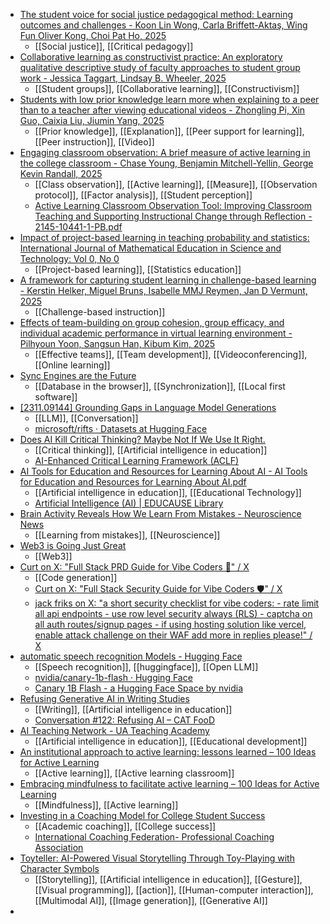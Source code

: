 - [The student voice for social justice pedagogical method: Learning outcomes and challenges - Koon Lin Wong, Carla Briffett-Aktaş, Wing Fun Oliver Kong, Choi Pat Ho, 2025](https://journals.sagepub.com/doi/full/10.1177/14697874231176488)
	- [[Social justice]], [[Critical pedagogy]]
- [Collaborative learning as constructivist practice: An exploratory qualitative descriptive study of faculty approaches to student group work - Jessica Taggart, Lindsay B. Wheeler, 2025](https://journals.sagepub.com/doi/abs/10.1177/14697874231193938)
	- [[Student groups]], [[Collaborative learning]], [[Constructivism]]
- [Students with low prior knowledge learn more when explaining to a peer than to a teacher after viewing educational videos - Zhongling Pi, Xin Guo, Caixia Liu, Jiumin Yang, 2025](https://journals.sagepub.com/doi/abs/10.1177/14697874231212260)
	- [[Prior knowledge]], [[Explanation]], [[Peer support for learning]], [[Peer instruction]], [[Video]]
- [Engaging classroom observation: A brief measure of active learning in the college classroom - Chase Young, Benjamin Mitchell-Yellin, George Kevin Randall, 2025](https://journals.sagepub.com/doi/abs/10.1177/14697874241229421)
	- [[Class observation]], [[Active learning]], [[Measure]], [[Observation protocol]], [[Factor analysis]], [[Student perception]]
	- [Active Learning Classroom Observation Tool: Improving Classroom Teaching and Supporting Instructional Change through Reflection - 2145-10441-1-PB.pdf](https://libjournal.uncg.edu/jls/article/download/2145/1642)
- [Impact of project-based learning in teaching probability and statistics: International Journal of Mathematical Education in Science and Technology: Vol 0, No 0](https://www.tandfonline.com/doi/abs/10.1080/0020739X.2024.2438374)
	- [[Project-based learning]], [[Statistics education]]
- [A framework for capturing student learning in challenge-based learning - Kerstin Helker, Miguel Bruns, Isabelle MMJ Reymen, Jan D Vermunt, 2025](https://journals.sagepub.com/doi/full/10.1177/14697874241230459)
	- [[Challenge-based instruction]]
- [Effects of team-building on group cohesion, group efficacy, and individual academic performance in virtual learning environment - Pilhyoun Yoon, Sangsun Han, Kibum Kim, 2025](https://journals.sagepub.com/doi/abs/10.1177/14697874241229422)
	- [[Effective teams]], [[Team development]], [[Videoconferencing]], [[Online learning]]
- [Sync Engines are the Future](https://www.instantdb.com/essays/sync_future)
	- [[Database in the browser]], [[Synchronization]], [[Local first software]]
- [[2311.09144] Grounding Gaps in Language Model Generations](https://arxiv.org/abs/2311.09144)
	- [[LLM]], [[Conversation]]
	- [microsoft/rifts · Datasets at Hugging Face](https://huggingface.co/datasets/microsoft/rifts)
- [Does AI Kill Critical Thinking? Maybe Not If We Use It Right.](https://substack.com/inbox/post/156929798)
	- [[Critical thinking]], [[Artificial intelligence in education]]
	- [AI-Enhanced Critical Learning Framework (ACLF)](https://www.linkedin.com/pulse/ai-enhanced-critical-learning-framework-aclf-ioannis-anapliotis-e6spf)
- [AI Tools for Education and Resources for Learning About AI - AI Tools for Education and Resources for Learning About AI.pdf](https://library.educause.edu/-//media/files/library/2025/3/ai-tools-for-education-and-resources-for-learning-about-ai.pdf)
	- [[Artificial intelligence in education]], [[Educational Technology]]
	- [Artificial Intelligence (AI) | EDUCAUSE Library](https://library.educause.edu/topics/infrastructure-and-research-technologies/artificial-intelligence-ai)
- [Brain Activity Reveals How We Learn From Mistakes - Neuroscience News](https://neurosciencenews.com/brain-mistake-learning-28497/)
	- [[Learning from mistakes]], [[Neuroscience]]
- [Web3 is Going Just Great](https://www.web3isgoinggreat.com/)
	- [[Web3]]
- [Curt on X: "Full Stack PRD Guide for Vibe Coders 📝" / X](https://x.com/cpjet64/status/1902542790199742784)
	- [[Code generation]]
	- [Curt on X: "Full Stack Security Guide for Vibe Coders 🛡️" / X](https://x.com/cpjet64/status/1902424845331394730)
	- [jack friks on X: "a short security checklist for vibe coders: - rate limit all api endpoints - use row level security always (RLS) - captcha on all auth routes/signup pages - if using hosting solution like vercel, enable attack challenge on their WAF add more in replies please!" / X](https://x.com/jackfriks/status/1902686165158805839)
- [automatic speech recognition Models - Hugging Face](https://huggingface.co/models?pipeline_tag=automatic-speech-recognition)
	- [[Speech recognition]], [[huggingface]], [[Open LLM]]
	- [nvidia/canary-1b-flash · Hugging Face](https://huggingface.co/nvidia/canary-1b-flash)
	- [Canary 1B Flash - a Hugging Face Space by nvidia](https://huggingface.co/spaces/nvidia/canary-1b-flash)
- [Refusing Generative AI in Writing Studies](https://refusinggenai.wordpress.com/)
	- [[Writing]], [[Artificial intelligence in education]]
	- [Conversation #122: Refusing AI – CAT FooD](https://cat.xula.edu/food/conversation-122/)
- [AI Teaching Network - UA Teaching Academy](https://uateachingacademy.ua.edu/ai-teaching-network/)
	- [[Artificial intelligence in education]], [[Educational development]]
- [An institutional approach to active learning: lessons learned – 100 Ideas for Active Learning](https://openpress.sussex.ac.uk/ideasforactivelearning/chapter/an-institutional-approach-to-active-learning-lessons-learned/)
	- [[Active learning]], [[Active learning classroom]]
- [Embracing mindfulness to facilitate active learning – 100 Ideas for Active Learning](https://openpress.sussex.ac.uk/ideasforactivelearning/chapter/embracing-mindfulness-to-facilitate-active-learning/)
	- [[Mindfulness]], [[Active learning]]
- [Investing in a Coaching Model for College Student Success](https://www.insidehighered.com/news/student-success/academic-life/2025/03/21/investing-coaching-model-college-student-success)
	- [[Academic coaching]], [[College success]]
	- [International Coaching Federation- Professional Coaching Association](https://coachingfederation.org/)
- [Toyteller: AI-Powered Visual Storytelling Through Toy-Playing with Character Symbols](https://mj-storytelling.github.io/project/toyteller)
	- [[Storytelling]], [[Artificial intelligence in education]], [[Gesture]], [[Visual programming]], [[action]], [[Human-computer interaction]], [[Multimodal AI]], [[Image generation]], [[Generative AI]]
-